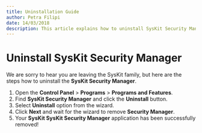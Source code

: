 ```yaml
---
title: Uninstallation Guide
author: Petra Filipi
date: 14/03/2018
description: This article explains how to uninstall SysKit Security Manager.
---
```


# Uninstall SysKit Security Manager

We are sorry to hear you are leaving the SysKit family, but here are the steps how to uninstall the **SysKit Security Manager**.

1. Open the **Control Panel** &gt; **Programs** &gt; **Programs and Features**. 
2. Find **SysKit Security Manager** and click the **Uninstall** button. 
3. Select **Uninstall** option from the wizard. 
4. Click **Next** and wait for the wizard to remove **Security Manager**. 
5. Your **SysKit SysKit Security Manager** application has been successfully removed! 

